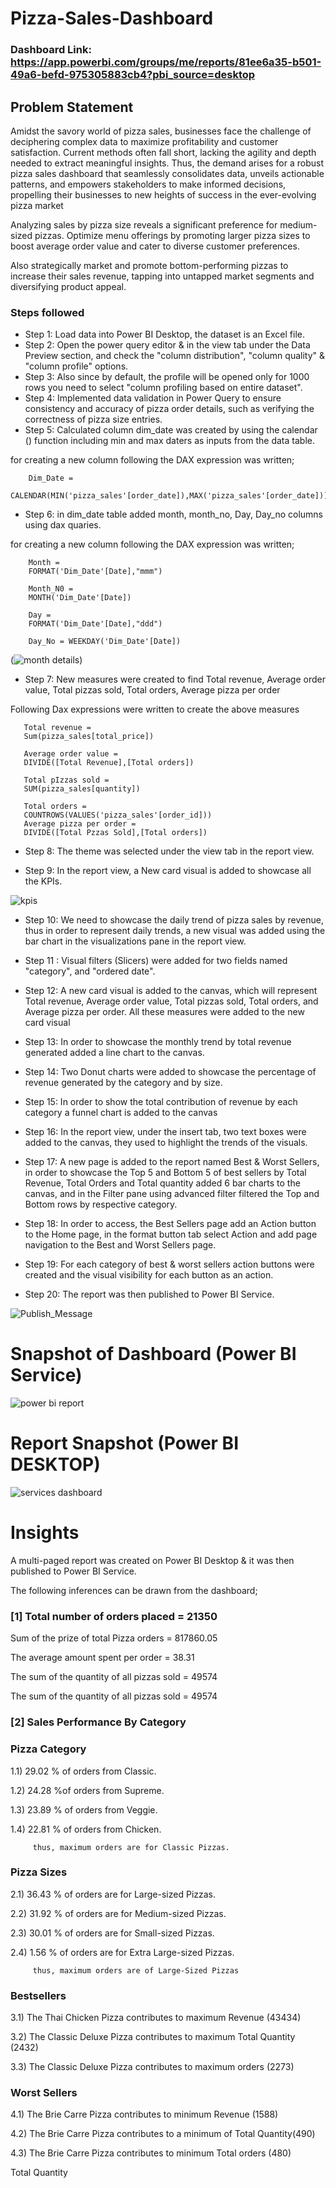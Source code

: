 
# Pizza-Sales-Dashboard

### Dashboard Link: https://app.powerbi.com/groups/me/reports/81ee6a35-b501-49a6-befd-975305883cb4?pbi_source=desktop

## Problem Statement

Amidst the savory world of pizza sales, businesses face the challenge of deciphering complex data to maximize profitability and customer satisfaction. Current methods often fall short, lacking the agility and depth needed to extract meaningful insights. Thus, the demand arises for a robust pizza sales dashboard that seamlessly consolidates data, unveils actionable patterns, and empowers stakeholders to make informed decisions, propelling their businesses to new heights of success in the ever-evolving pizza market

Analyzing sales by pizza size reveals a significant preference for medium-sized pizzas. Optimize menu offerings by promoting larger pizza sizes to boost average order value and cater to diverse customer preferences.

Also strategically market and promote bottom-performing pizzas to increase their sales revenue, tapping into untapped market segments and diversifying product appeal.


### Steps followed 

- Step 1: Load data into Power BI Desktop, the dataset is an Excel file.
- Step 2: Open the power query editor & in the view tab under the Data Preview section, and check the "column distribution", "column quality" & "column profile" options.
- Step 3: Also since by default, the profile will be opened only for 1000 rows you need to select "column profiling based on entire dataset".
- Step 4: Implemented data validation in Power Query to ensure consistency and accuracy of pizza order details, such as verifying the correctness of pizza size entries.
- Step 5: Calculated column dim_date was created by using the calendar () function including min and max daters as inputs from the data table.

for creating a new column following the DAX expression was written;   

        Dim_Date =
        CALENDAR(MIN('pizza_sales'[order_date]),MAX('pizza_sales'[order_date]))

- Step 6: in dim_date table added month, month_no, Day, Day_no columns using dax quaries.

for creating a new column following the DAX expression was written;  

        Month =
        FORMAT('Dim_Date'[Date],"mmm")

        Month_N0 = 
        MONTH('Dim_Date'[Date])

        Day = 
        FORMAT('Dim_Date'[Date],"ddd")
        
        Day_No = WEEKDAY('Dim_Date'[Date])
(![month details](https://github.com/mrmas091/Pizza-Sales-Analysis/assets/133782289/630e7c69-dde3-4a51-aa5b-b23b2f725194))
- Step 7: New measures were created to find Total revenue, Average order value, Total pizzas sold, Total orders, Average pizza per order

Following Dax expressions were written to create the above measures

       Total revenue =
       Sum(pizza_sales[total_price]) 

       Average order value = 
       DIVIDE([Total Revenue],[Total orders])

       Total pIzzas sold =
       SUM(pizza_sales[quantity]) 

       Total orders = 
       COUNTROWS(VALUES('pizza_sales'[order_id]))
       Average pizza per order =
       DIVIDE([Total Pzzas Sold],[Total orders])
- Step 8: The theme was selected under the view tab in the report view.

- Step 9: In the report view, a New card visual is added to showcase all the KPIs.

![kpis](https://github.com/mrmas091/Pizza-Sales-Analysis/assets/133782289/ce31f16a-a19d-472f-801c-c8b90e52c375)  

- Step 10: We need to showcase the daily trend of pizza sales by revenue, thus in order to represent daily trends, a new visual was added using the bar chart in the visualizations pane in the report view. 
- Step 11 : Visual filters (Slicers) were added for two fields named "category", and "ordered date".
- Step 12: A new card visual is added to the canvas, which will represent Total revenue, Average order value, Total pizzas sold, Total orders, and Average pizza per order. All these measures were added to the new card visual 
- Step 13: In order to showcase the monthly trend by total revenue generated added a line chart to the canvas.
- Step 14: Two Donut charts were added to showcase the percentage of revenue generated by the category and by size.
- Step 15: In order to show the total contribution of revenue by each category a funnel chart is added to the canvas
- Step 16: In the report view, under the insert tab, two text boxes were added to the canvas, they used to  highlight the trends of the visuals.
- Step 17: A new page is added to the report named Best & Worst Sellers, in order to showcase the Top 5 and Bottom 5 of best sellers by Total Revenue, Total Orders and Total quantity added 6 bar charts to the canvas, and in the Filter pane using advanced filter filtered the Top and Bottom rows by respective category.
- Step 18: In order to access, the Best Sellers page add an Action button to the Home page, in the format button tab select Action and add page navigation to the Best and Worst Sellers page.
- Step 19: For each category of best & worst sellers action buttons were created and the visual visibility for each button as an action.

 - Step 20: The report was then published to Power BI Service.
 
 
![Publish_Message]((https://github.com/mrmas091/Pizza-Sales-Analysis/assets/133782289/9184762d-e356-4f1e-9a64-6c933a318b96))

# Snapshot of Dashboard (Power BI Service)

![power bi report](https://github.com/mrmas091/Pizza-Sales-Analysis/assets/133782289/2b261b1d-10b7-413e-afaa-7907d1cc475f)

 
 # Report Snapshot (Power BI DESKTOP)

 
![services dashboard](https://github.com/mrmas091/Pizza-Sales-Analysis/assets/133782289/8b3e57f7-5bb3-4d46-b8d3-dd4bb5f64841)

# Insights

A multi-paged report was created on Power BI Desktop & it was then published to Power BI Service.

The following inferences can be drawn from the dashboard;

### [1] Total number of orders placed = 21350

   Sum of the prize of total Pizza orders = 817860.05

   The average amount spent per order = 38.31

   The sum of the quantity of all pizzas sold = 49574

  The sum of the quantity of all pizzas sold = 49574



     
 ### [2] Sales Performance By Category
 
 ### Pizza Category
 
 1.1) 29.02 % of orders from Classic.
 
 1.2) 24.28 %of orders from Supreme.
 
 1.3) 23.89 % of orders from Veggie.

 1.4) 22.81 % of orders from Chicken.
 
         thus, maximum orders are for Classic Pizzas.
 
 ### Pizza Sizes
 
 2.1)  36.43 % of orders are for Large-sized Pizzas.
 
 2.2)  31.92 % of orders are for Medium-sized Pizzas.
 
 2.3)  30.01 % of orders are for Small-sized Pizzas.
 
 2.4)  1.56 % of orders are for Extra Large-sized Pizzas.

 
         thus, maximum orders are of Large-Sized Pizzas   
### Bestsellers

3.1)  The Thai Chicken Pizza contributes to maximum Revenue (43434)

3.2) The Classic Deluxe Pizza contributes to maximum Total Quantity (2432)

3.3)  The Classic Deluxe Pizza contributes to maximum orders (2273)
       

### Worst Sellers

4.1) The Brie Carre Pizza contributes to minimum Revenue (1588)

4.2) The Brie Carre Pizza contributes to a minimum of Total Quantity(490)

4.3)  The Brie Carre Pizza contributes to minimum Total orders (480)

Total Quantity

        
